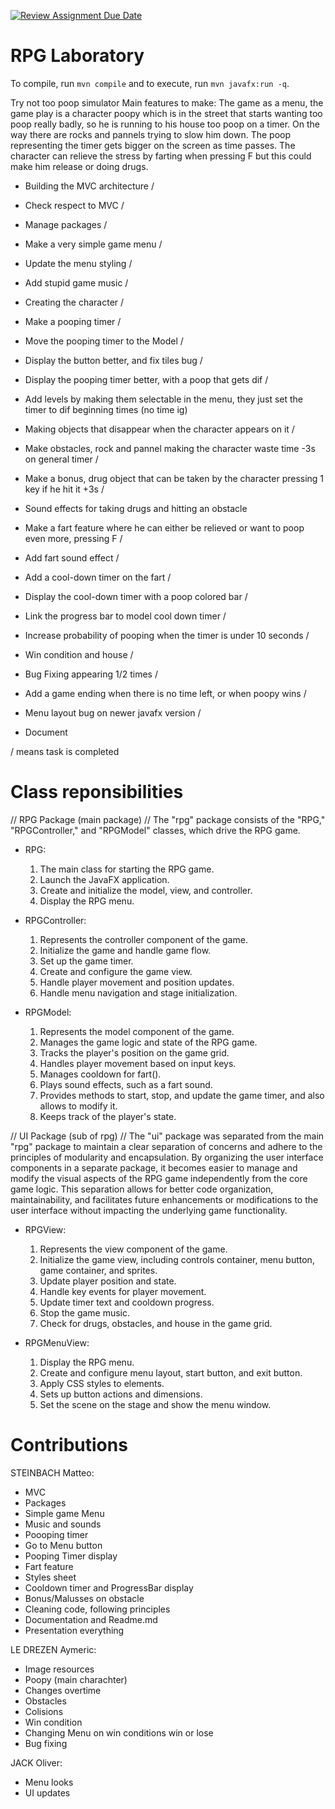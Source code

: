 [![Review Assignment Due Date](https://classroom.github.com/assets/deadline-readme-button-24ddc0f5d75046c5622901739e7c5dd533143b0c8e959d652212380cedb1ea36.svg)](https://classroom.github.com/a/D7hFx6hN)
# RPG Laboratory

To compile, run `mvn compile` and to execute, run `mvn javafx:run -q`.

Try not too poop simulator
Main features to make:
The game as a menu, the game play is a character poopy which is in the street that starts wanting too poop really badly, so he is running to his house too poop on a timer. On the way there are rocks and pannels trying to slow him down. The poop representing the timer gets bigger on the screen as time passes. The character can relieve the stress by farting when pressing F but this could make him release or doing drugs.

- Building the MVC architecture /
- Check respect to MVC /
- Manage packages /
- Make a very simple game menu /
- Update the menu styling /
- Add stupid game music /

- Creating the character /
- Make a pooping timer /
- Move the pooping timer to the Model /
- Display the button better, and fix tiles bug /
- Display the pooping timer better, with a poop that gets dif /
- Add levels by making them selectable in the menu, they just set the timer to dif beginning times (no time ig)

- Making objects that disappear when the character appears on it /
- Make obstacles, rock and pannel making the character waste time -3s on general timer /
- Make a bonus, drug object that can be taken by the character pressing 1 key if he hit it +3s /
- Sound effects for taking drugs and hitting an obstacle

- Make a fart feature where he can either be relieved or want to poop even more, pressing F /
- Add fart sound effect /
- Add a cool-down timer on the fart /
- Display the cool-down timer with a poop colored bar /
- Link the progress bar to model cool down timer /
- Increase probability of pooping when the timer is under 10 seconds /

- Win condition and house /
- Bug Fixing appearing 1/2 times /
- Add a game ending when there is no time left, or when poopy wins /
- Menu layout bug on newer javafx version /

- Document

/ means task is completed


# Class reponsibilities

// RPG Package (main package) //
The "rpg" package consists of the "RPG," "RPGController," and "RPGModel" classes, which drive the RPG game.

- RPG:

  1. The main class for starting the RPG game.
  2. Launch the JavaFX application.
  3. Create and initialize the model, view, and controller.
  4. Display the RPG menu.

- RPGController:

  1. Represents the controller component of the game.
  2. Initialize the game and handle game flow.
  3. Set up the game timer.
  4. Create and configure the game view.
  5. Handle player movement and position updates.
  6. Handle menu navigation and stage initialization.

- RPGModel:

  1. Represents the model component of the game.
  2. Manages the game logic and state of the RPG game.
  3. Tracks the player's position on the game grid.
  4. Handles player movement based on input keys.
  5. Manages cooldown for fart().
  6. Plays sound effects, such as a fart sound.
  7. Provides methods to start, stop, and update the game timer, and also allows to modify it.
  8. Keeps track of the player's state.


// UI Package (sub of rpg) //
The "ui" package was separated from the main "rpg" package to maintain a clear separation of concerns and adhere to the principles of modularity and encapsulation. By organizing the user interface components in a separate package, it becomes easier to manage and modify the visual aspects of the RPG game independently from the core game logic. This separation allows for better code organization, maintainability, and facilitates future enhancements or modifications to the user interface without impacting the underlying game functionality.

- RPGView:

  1. Represents the view component of the game.
  2. Initialize the game view, including controls container, menu button, game container, and sprites.
  3. Update player position and state.
  4. Handle key events for player movement.
  5. Update timer text and cooldown progress.
  6. Stop the game music.
  7. Check for drugs, obstacles, and house in the game grid.

- RPGMenuView:

  1. Display the RPG menu.
  2. Create and configure menu layout, start button, and exit button.
  3. Apply CSS styles to elements.
  4. Sets up button actions and dimensions.
  5. Set the scene on the stage and show the menu window.

# Contributions
STEINBACH Matteo:
- MVC
- Packages
- Simple game Menu
- Music and sounds
- Poooping timer
- Go to Menu button
- Pooping Timer display
- Fart feature
- Styles sheet
- Cooldown timer and ProgressBar display
- Bonus/Malusses on obstacle
- Cleaning code, following principles
- Documentation and Readme.md
- Presentation everything

LE DREZEN Aymeric:
- Image resources
- Poopy (main charachter)
- Changes overtime
- Obstacles
- Colisions
- Win condition
- Changing Menu on win conditions win or lose
- Bug fixing

JACK Oliver:
- Menu looks
- UI updates
